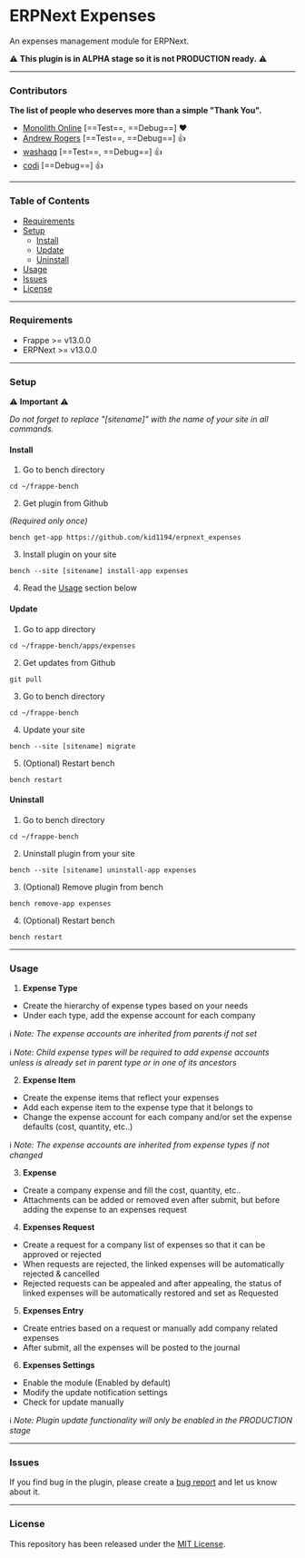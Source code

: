 # ERPNext Expenses

An expenses management module for ERPNext.

⚠️ **This plugin is in ALPHA stage so it is not PRODUCTION ready.** ⚠️

---

### Contributors
**The list of people who deserves more than a simple "Thank You".**
- [Monolith Online](https://github.com/monolithon) [==Test==, ==Debug==] ♥
- [Andrew Rogers](https://github.com/agrogers) [==Test==, ==Debug==] 👍
- [washaqq](https://github.com/washaqq) [==Test==, ==Debug==] 👍
- [codi](https://github.com/hassan-youssef) [==Debug==] 👍

---

### Table of Contents
- [Requirements](#requirements)
- [Setup](#setup)
  - [Install](#install)
  - [Update](#update)
  - [Uninstall](#uninstall)
- [Usage](#usage)
- [Issues](#issues)
- [License](#license)

---

### Requirements
- Frappe >= v13.0.0
- ERPNext >= v13.0.0

---

### Setup

⚠️ **Important** ⚠️

*Do not forget to replace "[sitename]" with the name of your site in all commands.*

#### Install
1. Go to bench directory

```
cd ~/frappe-bench
```

2. Get plugin from Github

*(Required only once)*

```
bench get-app https://github.com/kid1194/erpnext_expenses
```

3. Install plugin on your site

```
bench --site [sitename] install-app expenses
```

4. Read the [Usage](#usage) section below

#### Update
1. Go to app directory

```
cd ~/frappe-bench/apps/expenses
```

2. Get updates from Github

```
git pull
```

3. Go to bench directory

```
cd ~/frappe-bench
```

4. Update your site

```
bench --site [sitename] migrate
```

5. (Optional) Restart bench

```
bench restart
```

#### Uninstall
1. Go to bench directory

```
cd ~/frappe-bench
```

2. Uninstall plugin from your site

```
bench --site [sitename] uninstall-app expenses
```

3. (Optional) Remove plugin from bench

```
bench remove-app expenses
```

4. (Optional) Restart bench

```
bench restart
```

---

### Usage
1. **Expense Type**
  - Create the hierarchy of expense types based on your needs
  - Under each type, add the expense account for each company

ℹ️ *Note: The expense accounts are inherited from parents if not set*

ℹ️ *Note: Child expense types will be required to add expense accounts unless is already set in parent type or in one of its ancestors*

2. **Expense Item**
  - Create the expense items that reflect your expenses
  - Add each expense item to the expense type that it belongs to
  - Change the expense account for each company and/or set the expense defaults (cost, quantity, etc..)

ℹ️ *Note: The expense accounts are inherited from expense types if not changed*

3. **Expense**
  - Create a company expense and fill the cost, quantity, etc..
  - Attachments can be added or removed even after submit, but before adding the expense to an expenses request

4. **Expenses Request**
  - Create a request for a company list of expenses so that it can be approved or rejected
  - When requests are rejected, the linked expenses will be automatically rejected & cancelled
  - Rejected requests can be appealed and after appealing, the status of linked expenses will be automatically restored and set as Requested

5. **Expenses Entry**
  - Create entries based on a request or manually add company related expenses
  - After submit, all the expenses will be posted to the journal

6. **Expenses Settings**
  - Enable the module (Enabled by default)
  - Modify the update notification settings
  - Check for update manually

ℹ️ *Note: Plugin update functionality will only be enabled in the PRODUCTION stage*

---

### Issues
If you find bug in the plugin, please create a [bug report](https://github.com/kid1194/erpnext_expenses/issues/new?assignees=&labels=&template=bug_report.md&title=) and let us know about it.

---

### License
This repository has been released under the [MIT License](https://github.com/kid1194/erpnext_expenses/blob/main/LICENSE).